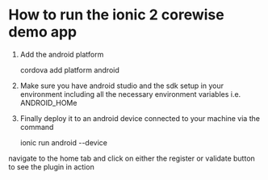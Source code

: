 # How to run the ionic 2 corewise demo app

1. Add the android platform

	cordova add platform android

2. Make sure you have android studio and the sdk setup in your environment including all the necessary environment variables i.e. ANDROID_HOMe

3. Finally deploy it to an android device connected to  your machine via the command

	ionic run android --device

navigate to the home tab and click on either the register or validate button to see the plugin in action